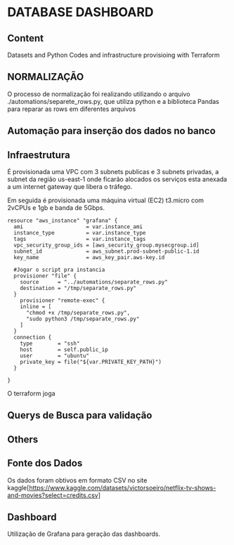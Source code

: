 # DATABASE DASHBOARD

## Content
Datasets and Python Codes and infrastructure provisioing with Terraform

## NORMALIZAÇÃO

O processo de normalização foi realizando utilizando o arquivo ./automations/separete_rows.py, que utiliza python e a biblioteca Pandas para reparar as rows em diferentes arquivos

## Automação para inserção dos dados no banco

## Infraestrutura

É provisionada uma VPC com 3 subnets publicas e 3 subnets privadas, a subnet da região us-east-1 onde ficarão alocados os serviços esta anexada a um internet gateway que libera o tráfego. 

Em seguida é provisionada uma máquina virtual (EC2) t3.micro com 2vCPUs e 1gb e banda de 5Gbps.
```hcl
resource "aws_instance" "grafana" {
  ami                    = var.instance_ami
  instance_type          = var.instance_type
  tags                   = var.instance_tags
  vpc_security_group_ids = [aws_security_group.mysecgroup.id]
  subnet_id              = aws_subnet.prod-subnet-public-1.id
  key_name               = aws_key_pair.aws-key.id

  #Jogar o script pra instancia
  provisioner "file" {
    source      = "../automations/separate_rows.py"
    destination = "/tmp/separate_rows.py"
  }
    provisioner "remote-exec" {
    inline = [
      "chmod +x /tmp/separate_rows.py",
      "sudo python3 /tmp/separate_rows.py"
    ]
  }
  connection {
    type        = "ssh"
    host        = self.public_ip
    user        = "ubuntu"
    private_key = file("${var.PRIVATE_KEY_PATH}")
  }

}

```
 O terraform joga

## Querys de Busca para validação

## Others

## Fonte dos Dados

Os dados foram obtivos em formato CSV no site kaggle[https://www.kaggle.com/datasets/victorsoeiro/netflix-tv-shows-and-movies?select=credits.csv]

## Dashboard

Utilização de Grafana para geração das dashboards.
